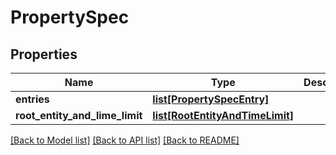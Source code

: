 # PropertySpec

## Properties
Name | Type | Description | Notes
------------ | ------------- | ------------- | -------------
**entries** | [**list[PropertySpecEntry]**](PropertySpecEntry.md) |  | 
**root_entity_and_lime_limit** | [**list[RootEntityAndTimeLimit]**](RootEntityAndTimeLimit.md) |  | [optional] 

[[Back to Model list]](../README.md#documentation-for-models) [[Back to API list]](../README.md#documentation-for-api-endpoints) [[Back to README]](../README.md)


